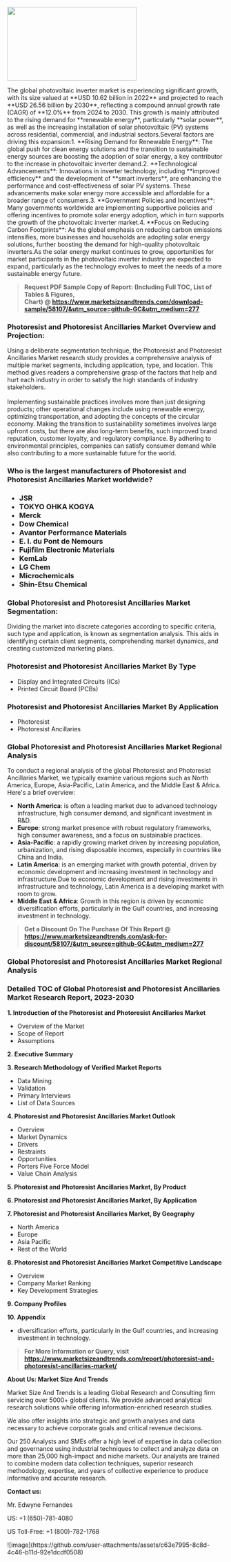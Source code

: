 <p><img class="alignnone size-medium wp-image-20088" src="https://ffe5etoiles.com/wp-content/uploads/2024/12/MST1-300x171.png" alt="" width="300" height="171" /></p>The global photovoltaic inverter market is experiencing significant growth, with its size valued at **USD 10.62 billion in 2022** and projected to reach **USD 26.56 billion by 2030**, reflecting a compound annual growth rate (CAGR) of **12.0%** from 2024 to 2030. This growth is mainly attributed to the rising demand for **renewable energy**, particularly **solar power**, as well as the increasing installation of solar photovoltaic (PV) systems across residential, commercial, and industrial sectors.Several factors are driving this expansion:1. **Rising Demand for Renewable Energy**: The global push for clean energy solutions and the transition to sustainable energy sources are boosting the adoption of solar energy, a key contributor to the increase in photovoltaic inverter demand.2. **Technological Advancements**: Innovations in inverter technology, including **improved efficiency** and the development of **smart inverters**, are enhancing the performance and cost-effectiveness of solar PV systems. These advancements make solar energy more accessible and affordable for a broader range of consumers.3. **Government Policies and Incentives**: Many governments worldwide are implementing supportive policies and offering incentives to promote solar energy adoption, which in turn supports the growth of the photovoltaic inverter market.4. **Focus on Reducing Carbon Footprints**: As the global emphasis on reducing carbon emissions intensifies, more businesses and households are adopting solar energy solutions, further boosting the demand for high-quality photovoltaic inverters.As the solar energy market continues to grow, opportunities for market participants in the photovoltaic inverter industry are expected to expand, particularly as the technology evolves to meet the needs of a more sustainable energy future.</p><blockquote id="" class=""><strong>Request PDF Sample Copy of Report: (Including Full TOC, List of Tables &amp; Figures, Chart)&nbsp;@&nbsp;<strong><a href="https://www.marketsizeandtrends.com/download-sample/58107/&utm_source=github-GC&utm_medium=277" target="_blank">https://www.marketsizeandtrends.com/download-sample/58107/&utm_source=github-GC&utm_medium=277</a></strong></strong></blockquote><h3 id="" class="">Photoresist and Photoresist Ancillaries Market&nbsp;Overview and Projection:</h3><p id="" class="">Using a deliberate segmentation technique, the Photoresist and Photoresist Ancillaries Market research study provides a comprehensive analysis of multiple market segments, including application, type, and location. This method gives readers a comprehensive grasp of the factors that help and hurt each industry in order to satisfy the high standards of industry stakeholders. <br /> <br />Implementing sustainable practices involves more than just designing products; other operational changes include using renewable energy, optimizing transportation, and adopting the concepts of the circular economy. Making the transition to sustainability sometimes involves large upfront costs, but there are also long-term benefits, such improved brand reputation, customer loyalty, and regulatory compliance. By adhering to environmental principles, companies can satisfy consumer demand while also contributing to a more sustainable future for the world.</p><h3 id="" class="">Who is the largest manufacturers of&nbsp;Photoresist and Photoresist Ancillaries Market worldwide?</h3><h3 class=""><p><ul><li>JSR </li><li> TOKYO OHKA KOGYA </li><li> Merck </li><li> Dow Chemical </li><li> Avantor Performance Materials </li><li> E. I. du Pont de Nemours </li><li> Fujifilm Electronic Materials </li><li> KemLab </li><li> LG Chem </li><li> Microchemicals </li><li> Shin-Etsu Chemical</li></ul></p></h3><h3 id="" class="">Global&nbsp;Photoresist and Photoresist Ancillaries Market Segmentation:</h3><p id="" class="">Dividing the market into discrete categories according to specific criteria, such type and application, is known as segmentation analysis. This aids in identifying certain client segments, comprehending market dynamics, and creating customized marketing plans.</p><h3 id="" class="">Photoresist and Photoresist Ancillaries Market&nbsp;By Type</h3><p><p><ul><li>Display and Integrated Circuits (ICs)</li><li> Printed Circuit Board (PCBs)</p></li></ul></p></p><h3 id="" class="">Photoresist and Photoresist Ancillaries Market&nbsp;By Application</h3><p class=""><p><ul><li>Photoresist</li><li> Photoresist Ancillaries</li></ul></p></p><h3 id="" class="">Global Photoresist and Photoresist Ancillaries Market Regional Analysis</h3><p id="" class="">To conduct a regional analysis of the global Photoresist and Photoresist Ancillaries Market, we typically examine various regions such as North America, Europe, Asia-Pacific, Latin America, and the Middle East &amp; Africa. Here's a brief overview:</p><ul><li><strong>North America</strong>: is often a leading market due to advanced technology infrastructure, high consumer demand, and significant investment in R&amp;D.</li><li><strong>Europe</strong>: strong market presence with robust regulatory frameworks, high consumer awareness, and a focus on sustainable practices.</li><li><strong>Asia-Pacific</strong>: a rapidly growing market driven by increasing population, urbanization, and rising disposable incomes, especially in countries like China and India.</li><li><strong>Latin America</strong>: is an emerging market with growth potential, driven by economic development and increasing investment in technology and infrastructure.Due to economic development and rising investments in infrastructure and technology, Latin America is a developing market with room to grow.</li><li><strong>Middle East &amp; Africa</strong>: Growth in this region is driven by economic diversification efforts, particularly in the Gulf countries, and increasing investment in technology.</li></ul><blockquote id="" class=""><strong>Get a Discount On The Purchase Of This Report @ <strong><a href="https://www.marketsizeandtrends.com/ask-for-discount/58107/&utm_source=github-GC&utm_medium=277" target="_blank">https://www.marketsizeandtrends.com/ask-for-discount/58107/&utm_source=github-GC&utm_medium=277</a></strong></strong></blockquote><h3 id="" class="">Global Photoresist and Photoresist Ancillaries Market Regional Analysis</h3><h3 id="" class="">Detailed TOC of Global Photoresist and Photoresist Ancillaries Market Research Report, 2023-2030</h3><p id="" class=""><strong>1. Introduction of the Photoresist and Photoresist Ancillaries Market</strong></p><ul><li>Overview of the Market</li><li>Scope of Report</li><li>Assumptions</li></ul><p id="" class=""><strong>2. Executive Summary</strong></p><p id="" class=""><strong>3. Research Methodology of Verified Market Reports</strong></p><ul><li>Data Mining</li><li>Validation</li><li>Primary Interviews</li><li>List of Data Sources</li></ul><p id="" class=""><strong>4. Photoresist and Photoresist Ancillaries Market Outlook</strong></p><ul><li>Overview</li><li>Market Dynamics</li><li>Drivers</li><li>Restraints</li><li>Opportunities</li><li>Porters Five Force Model</li><li>Value Chain Analysis</li></ul><p id="" class=""><strong>5. Photoresist and Photoresist Ancillaries Market, By Product</strong></p><p id="" class=""><strong>6. Photoresist and Photoresist Ancillaries Market, By Application</strong></p><p id="" class=""><strong>7. Photoresist and Photoresist Ancillaries Market, By Geography</strong></p><ul><li>North America</li><li>Europe</li><li>Asia Pacific</li><li>Rest of the World</li></ul><p id="" class=""><strong>8. Photoresist and Photoresist Ancillaries Market Competitive Landscape</strong></p><ul><li>Overview</li><li>Company Market Ranking</li><li>Key Development Strategies</li></ul><p id="" class=""><strong>9. Company Profiles</strong></p><p id="" class=""><strong>10. Appendix</strong></p><ul><li>diversification efforts, particularly in the Gulf countries, and increasing investment in technology.</li></ul><blockquote id="" class=""><strong>For More Information or Query, visit <strong><strong><a href="https://www.marketsizeandtrends.com/report/photoresist-and-photoresist-ancillaries-market/" target="_blank">https://www.marketsizeandtrends.com/report/photoresist-and-photoresist-ancillaries-market/</a></strong></strong></strong></blockquote><p id="" class=""><strong>About Us: Market Size And Trends</strong></p><p id="" class="">Market Size And Trends is a leading Global Research and Consulting firm servicing over 5000+ global clients. We provide advanced analytical research solutions while offering information-enriched research studies.</p><p id="" class="">We also offer insights into strategic and growth analyses and data necessary to achieve corporate goals and critical revenue decisions.</p><p id="" class="">Our 250 Analysts and SMEs offer a high level of expertise in data collection and governance using industrial techniques to collect and analyze data on more than 25,000 high-impact and niche markets. Our analysts are trained to combine modern data collection techniques, superior research methodology, expertise, and years of collective experience to produce informative and accurate research.</p><p id="" class=""><strong>Contact us:</strong></p><p id="" class="">Mr. Edwyne Fernandes</p><p id="" class="">US: +1 (650)-781-4080</p><p id="" class="">US Toll-Free: +1 (800)-782-1768</p>
![image](https://github.com/user-attachments/assets/c63e7995-8c8d-4c46-b11d-92e1dcdf0508)
